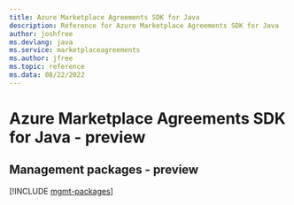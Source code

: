 ```yaml
---
title: Azure Marketplace Agreements SDK for Java
description: Reference for Azure Marketplace Agreements SDK for Java
author: joshfree
ms.devlang: java
ms.service: marketplaceagreements
ms.author: jfree
ms.topic: reference
ms.data: 08/22/2022
---
```

# Azure Marketplace Agreements SDK for Java - preview

## Management packages - preview
[!INCLUDE [mgmt-packages](marketplace-agreements-mgmt-index.md)]